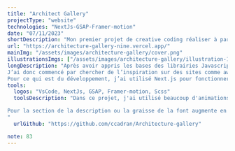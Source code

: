 ```yaml
---
title: "Architect Gallery"
projectType: "website"
technologies: "NextJs-GSAP-Framer-motion"
date: "07/11/2023"
shortDescription: "Mon premier projet de creative coding réaliser à partir de zéro ! À partir d’une animation trouvée sur Dribble, j’ai designé et développer une landing page complète afin de valider mon apprentissage de GSAP et Framer-motion."
url: "https://architecture-gallery-nine.vercel.app/"
mainImg: "/assets/images/architecture-gallery/cover.png"
illustrationsImgs: ["/assets/images/architecture-gallery/illustration-1.mp4", "/assets/images/architecture-gallery/illustration-2.mp4","/assets/images/architecture-gallery/illustration-3.mp4","/assets/images/architecture-gallery/illustration-4.mp4","/assets/images/architecture-gallery/illustration-5.mp4","/assets/images/architecture-gallery/illustration-6.mp4"]
longDescription: "Après avoir appris les bases des librairies Javascript d’animation à l’aide de plusieurs tutoriels, il me fallait un projet pour mettre tout cela en application.
J’ai donc commencé par chercher de l’inspiration sur des sites comme awwwards, dribble… Après avoir trouvé une animation d’hero qui me plaisait ainsi qu’un sujet pour mon site, j’ai designé sur Figma le reste de la page.
Pour ce qui est du développement, j’ai utilisé Next.js pour fonctionner en component, et pour les animations, j'ai utilisé GSAP où framer-motion en fonction du besoin. "
tools:
  logos: "VsCode, NextJs, GSAP, Framer-motion, Scss"
  toolsDescription: "Dans ce projet, j'ai utilisé beaucoup d'animations différentes. Pour le slider du Hero, j'ai utilisé pas mal de timeline GSAP, afin d'ajouter plusieurs effets en fonction d'une condition et ajouter du délai sur une timeline entière.

Pour la section de la description ou la graisse de la font augmente en fonction du scroll, je me suis servi du “ScrollYProgress” de framer-motion après avoir split ma description et placé toutes mes lettres dans des span que j'ai ensuite sélectionné avec un querySelectorAll pour les animer.
"
  urlGithub: "https://github.com/ccadran/Architecture-gallery"

note: 83
---
```


